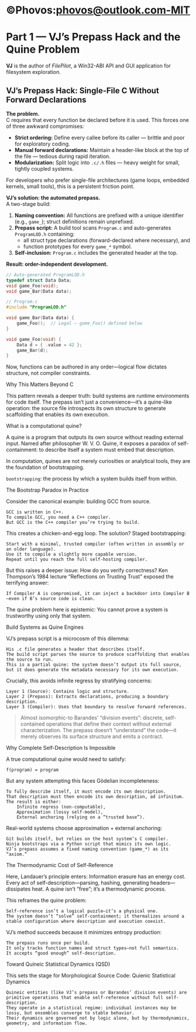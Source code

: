# ©Phovos:phovos@outlook.com-MIT
# Part 1 — VJ’s Prepass Hack and the Quine Problem

**VJ** is the author of *FilePilot*, a Win32-ABI API and GUI application for filesystem exploration.

## VJ’s Prepass Hack: Single-File C Without Forward Declarations

**The problem.**  
C requires that every function be declared before it is used. This forces one of three awkward compromises:

- **Strict ordering:** Define every callee before its caller — brittle and poor for exploratory coding.  
- **Manual forward declarations:** Maintain a header-like block at the top of the file — tedious during rapid iteration.  
- **Modularization:** Split logic into `.c/.h` files — heavy weight for small, tightly coupled systems.

For developers who prefer single-file architectures (game loops, embedded kernels, small tools), this is a persistent friction point.

**VJ’s solution: the automated prepass.**  
A two-stage build:

1. **Naming convention:** All functions are prefixed with a unique identifier (e.g., `game_`); struct definitions remain unprefixed.  
2. **Prepass script:** A build tool scans `Program.c` and auto-generates `ProgramLOD.h` containing:
   - all struct type declarations (forward-declared where necessary), and
   - function prototypes for every `game_*` symbol.  
3. **Self-inclusion:** `Program.c` includes the generated header at the top.

**Result: order-independent development.**

```c
// Auto-generated ProgramLOD.h
typedef struct Data Data;
void game_Foo(void);
void game_Bar(Data data);

// Program.c
#include "ProgramLOD.h"

void game_Bar(Data data) {
    game_Foo();  // Legal — game_Foo() defined below
}

void game_Foo(void) {
    Data d = { .value = 42 };
    game_Bar(d);
}
```
Now, functions can be authored in any order—logical flow dictates structure, not compiler constraints. 

Why This Matters Beyond C

This pattern reveals a deeper truth: build systems are runtime environments for code itself. The prepass isn’t just a convenience—it’s a quine-like operation: the source file introspects its own structure to generate scaffolding that enables its own execution.

What is a computational quine?

A quine is a program that outputs its own source without reading external input. Named after philosopher W. V. O. Quine, it exposes a paradox of self-containment: to describe itself a system must embed that description.

In computation, quines are not merely curiosities or analytical tools, they are the foundation of bootstrapping.

`bootstrapping`: the process by which a system builds itself from within. 

The Bootstrap Paradox in Practice 

Consider the canonical example: building GCC from source. 

    GCC is written in C++.
    To compile GCC, you need a C++ compiler.
    But GCC is the C++ compiler you’re trying to build.
     

This creates a chicken-and-egg loop. The solution? Staged bootstrapping: 

    Start with a minimal, trusted compiler (often written in assembly or an older language).
    Use it to compile a slightly more capable version.
    Repeat until you reach the full self-hosting compiler.
     

But this raises a deeper issue: How do you verify correctness?
Ken Thompson’s 1984 lecture “Reflections on Trusting Trust” exposed the terrifying answer:   

    If Compiler A is compromised, it can inject a backdoor into Compiler B—even if B’s source code is clean. 
     

The quine problem here is epistemic: You cannot prove a system is trustworthy using only that system. 

Build Systems as Quine Engines 

VJ’s prepass script is a microcosm of this dilemma: 

    His .c file generates a header that describes itself.
    The build script parses the source to produce scaffolding that enables the source to run.
    This is a partial quine: the system doesn’t output its full source, but it does generate the metadata necessary for its own execution.
     

Crucially, this avoids infinite regress by stratifying concerns: 

    Layer 1 (Source): Contains logic and structure.
    Layer 2 (Prepass): Extracts declarations, producing a boundary description.
    Layer 3 (Compiler): Uses that boundary to resolve forward references.

> Almost isomorphic-to Barandes’ “division events”: discrete, self-contained operations that define their context without external characterization. The prepass doesn’t “understand” the code—it merely observes its surface structure and emits a contract.


Why Complete Self-Description Is Impossible 

A true computational quine would need to satisfy: 

    f(program) = program 
     

But any system attempting this faces Gödelian incompleteness: 

    To fully describe itself, it must encode its own description.
    That description must then encode its own description, ad infinitum.
    The result is either:
        Infinite regress (non-computable),
        Approximation (lossy self-model),
        External anchoring (relying on a “trusted base”).
         
     

Real-world systems choose approximation + external anchoring: 

    Git builds itself, but relies on the host system’s C compiler.
    Ninja bootstraps via a Python script that mimics its own logic.
    VJ’s prepass assumes a fixed naming convention (game_*) as its “axiom.”
     

The Thermodynamic Cost of Self-Reference 

Here, Landauer’s principle enters: Information erasure has an energy cost.
Every act of self-description—parsing, hashing, generating headers—dissipates heat. A quine isn’t “free”; it’s a thermodynamic process. 

This reframes the quine problem:   

    Self-reference isn’t a logical puzzle—it’s a physical one.
    The system doesn’t “solve” self-containment; it thermalizes around a stable configuration where description and execution coexist. 
     

VJ’s method succeeds because it minimizes entropy production:   

    The prepass runs once per build.
    It only tracks function names and struct types—not full semantics.
    It accepts “good enough” self-description.
     

Toward Quineic Statistical Dynamics (QSD) 

This sets the stage for Morphological Source Code: Quienic Statistical Dynamics  

    Quineic entities (like VJ’s prepass or Barandes’ division events) are primitive operations that enable self-reference without full self-description.
    They operate in a statistical regime: individual instances may be lossy, but ensembles converge to stable behavior.
    Their dynamics are governed not by logic alone, but by thermodynamics, geometry, and information flow.